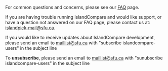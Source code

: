 For common questions and concerns, please see our [FAQ](#/faq) page.

If you are having trouble running IslandCompare and would like support, or have a question not answered on our FAQ page, please contact us at: [islandpick-mail@sfu.ca](mailto:islandpick-mail@sfu.ca). 

If you would like to receive updates about IslandCompare development, please send an email to [maillist@sfu.ca](mailto:maillist@sfu.ca) with "subscribe islandcompare-users" in the subject line

To **unsubscribe**, please send an email to [maillist@sfu.ca](mailto:maillist@sfu.ca) with "sunubscribe islandcompare-users" in the subject line